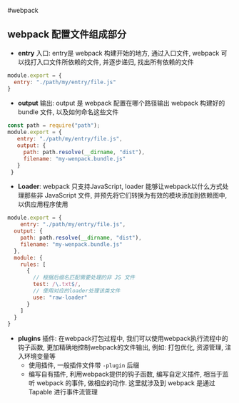 #webpack
## webpack 配置文件组成部分
- **entry** 入口: entry是 webpack 构建开始的地方, 通过入口文件, webpack 可以找打入口文件所依赖的文件, 并逐步递归, 找出所有依赖的文件
```javascript
module.export = {
  entry: "./path/my/entry/file.js"
}
```
- **output** 输出: output 是 webpack 配置在哪个路径输出 webpack 构建好的 bundle 文件, 以及如何命名这些文件
```javascript
const path = require("path");
module.export = {
   entry: "./path/my/entry/file.js",
   output: {
     path: path.resolve(__dirname, "dist"),
     filename: "my-wenpack.bundle.js"
   }
 }
```
- **Loader**: webpack 只支持JavaScript, loader 能够让webpack以什么方式处理那些非 JavaScript 文件, 并预先将它们转换为有效的模块添加到依赖图中, 以供应用程序使用
```javascript
module.export = {
	entry: "./path/my/entry/file.js",
  output: {
    path: path.resolve(__dirname, "dist"),
    filename: "my-wenpack.bundle.js"
  },
  module: {
    rules: [
      {
        // 根据后缀名匹配需要处理的非 JS 文件
        test: /\.txt$/,
        // 使用对应的loader处理该类文件
        use: "raw-loader"
      }
    ]
  }
}
```
-  **plugins** 插件: 在webpack打包过程中, 我们可以使用webpack执行流程中的钩子函数, 更加精确地控制webpack的文件输出, 例如: 打包优化, 资源管理, 注入环境变量等
	-  使用插件, 一般插件文件带 `-plugin` 后缀
	-  编写自有插件, 利用webpack提供的钩子函数, 编写自定义插件, 相当于监听 webpack 的事件, 做相应的动作. 这里就涉及到 webpack 是通过 Tapable 进行事件流管理